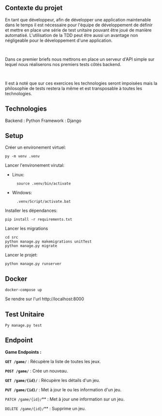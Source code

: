 ## Contexte du projet

En tant que développeur, afin de développer une application maintenable dans le temps il est nécessaire pour l'équipe de développement de définir et mettre en place une série de test unitaire pouvant être joué de manière automatisé. L'utilisation de la TDD peut être aussi un avantage non négligeable pour le développement d'une application.

​

Dans ce premier briefs nous mettrons en place un serveur d'API simple sur lequel nous réaliserons nos premiers tests côtés backend.

​

Il est à noté que sur ces exercices les technologies seront impoisées mais la philosophie de tests restera la même et est transposable à toutes les technologies.

## Technologies

Backend : Python
Framework : Django

## Setup 
Créer un environement virtuel:
    
    py -m venv .venv

Lancer l'environement virutal:
- Linux:

        source .venv/bin/activate

- Windows:

        .venv/Script/activate.bat



Installer les dépendances:

    pip install -r requirements.txt

Lancer les migrations

    cd src
    python manage.py makemigrations unitTest
    python manage.py migrate

Lancer le projet:

    python manage.py runserver

## Docker
    docker-compose up

Se rendre sur l'url http://localhost:8000

## Test Unitaire
    Py manage.py test

## Endpoint
**Game Endpoints :**

**`GET /game/`** : Récupère la liste de toutes les jeux.

**`POST /game/`** : Crée un nouveau.

**`GET /game/{id}/`** : Récupère les détails d'un jeu.

**`PUT /game/{id}/`** : Met à jour le ou les information d'un jeu.

`PATCH /game/{id}/`** : Met à jour une information sur un jeu.

`DELETE /game/{id}/`** : Supprime un jeu.